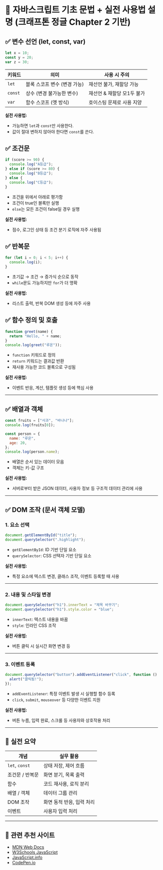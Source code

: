
# 📘 자바스크립트 기초 문법 + 실전 사용법 설명 (크래프톤 정글 Chapter 2 기반)


## ✅ 변수 선언 (let, const, var)

```js
let x = 10;
const y = 20;
var z = 30;
```

| 키워드 | 의미 | 사용 시 주의 |
|--------|------|---------------|
| `let` | 블록 스코프 변수 (변경 가능) | 재선언 불가, 재할당 가능 |
| `const` | 상수 (변경 불가능한 변수) | 재선언 & 재할당 모1두 불가 |
| `var` | 함수 스코프 (옛 방식) | 호이스팅 문제로 사용 지양 |

**실전 사용법:**  
- 가능하면 `let`과 `const`만 사용한다.  
- 값이 절대 변하지 않아야 한다면 `const`를 쓴다.  


## ✅ 조건문

```js
if (score >= 90) {
  console.log("A등급");
} else if (score >= 80) {
  console.log("B등급");
} else {
  console.log("C등급");
}
```

- 조건을 위에서 아래로 평가함
- 조건이 true인 블록만 실행
- `else`는 모든 조건이 false일 경우 실행

**실전 사용법:**  
- 점수, 로그인 상태 등 조건 분기 로직에 자주 사용됨



## ✅ 반복문

```js
for (let i = 0; i < 5; i++) {
  console.log(i);
}
```

- 초기값 → 조건 → 증가식 순으로 동작
- `while`문도 가능하지만 `for`가 더 명확

**실전 사용법:**  
- 리스트 출력, 반복 DOM 생성 등에 자주 사용



## ✅ 함수 정의 및 호출

```js
function greet(name) {
  return "Hello, " + name;
}
console.log(greet("루온"));
```

- `function` 키워드로 정의
- `return` 키워드는 결과값 반환
- 재사용 가능한 코드 블록으로 구성됨

**실전 사용법:**  
- 이벤트 반응, 계산, 템플릿 생성 등에 핵심 사용

---

## ✅ 배열과 객체

```js
const fruits = ["사과", "바나나"];
console.log(fruits[0]);

const person = {
  name: "루온",
  age: 20,
};
console.log(person.name);
```

- 배열은 순서 있는 데이터 모음
- 객체는 키-값 구조

**실전 사용법:**  
- 서버로부터 받은 JSON 데이터, 사용자 정보 등 구조적 데이터 관리에 사용

---

## ✅ DOM 조작 (문서 객체 모델)

### 1. 요소 선택

```js
document.getElementById("title");
document.querySelector(".highlight");
```

- `getElementById`: ID 기반 단일 요소
- `querySelector`: CSS 선택자 기반 단일 요소

**실전 사용법:**  
- 특정 요소에 텍스트 변경, 클래스 조작, 이벤트 등록할 때 사용

---

### 2. 내용 및 스타일 변경

```js
document.querySelector("h1").innerText = "제목 바꾸기";
document.querySelector("h1").style.color = "blue";
```

- `innerText`: 텍스트 내용을 바꿈
- `style`: 인라인 CSS 조작

**실전 사용법:**  
- 버튼 클릭 시 실시간 화면 변경 등

---

### 3. 이벤트 등록

```js
document.querySelector("button").addEventListener("click", function () {
  alert("클릭됨!");
});
```

- `addEventListener`: 특정 이벤트 발생 시 실행할 함수 등록
- `click`, `submit`, `mouseover` 등 다양한 이벤트 지원

**실전 사용법:**  
- 버튼 누름, 입력 완료, 스크롤 등 사용자와 상호작용 처리

---

## 🧠 실전 요약

| 개념 | 실무 활용 |
|------|-----------|
| `let`, `const` | 상태 저장, 제어 흐름 |
| 조건문 / 반복문 | 화면 분기, 목록 출력 |
| 함수 | 코드 재사용, 로직 분리 |
| 배열 / 객체 | 데이터 그룹 관리 |
| DOM 조작 | 화면 동적 반응, 입력 처리 |
| 이벤트 | 사용자 입력 처리 |

---

## 🔗 관련 추천 사이트

- [MDN Web Docs](https://developer.mozilla.org/ko/docs/Web/JavaScript)
- [W3Schools JavaScript](https://www.w3schools.com/js/)
- [JavaScript.info](https://javascript.info/)
- [CodePen.io](https://codepen.io)

